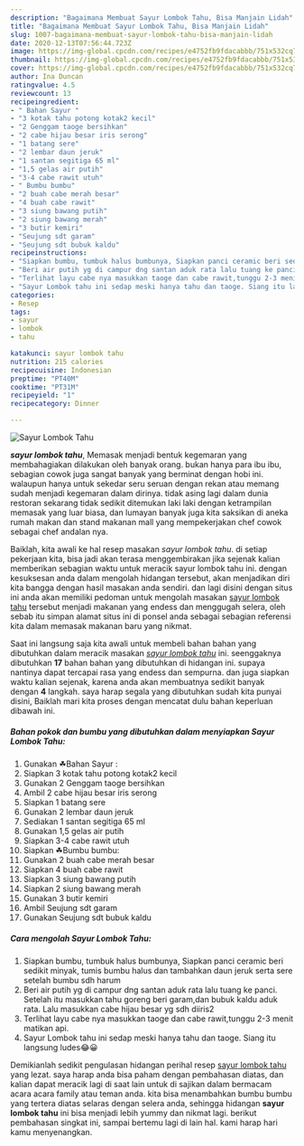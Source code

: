 ```yaml
---
description: "Bagaimana Membuat Sayur Lombok Tahu, Bisa Manjain Lidah"
title: "Bagaimana Membuat Sayur Lombok Tahu, Bisa Manjain Lidah"
slug: 1007-bagaimana-membuat-sayur-lombok-tahu-bisa-manjain-lidah
date: 2020-12-13T07:56:44.723Z
image: https://img-global.cpcdn.com/recipes/e4752fb9fdacabbb/751x532cq70/sayur-lombok-tahu-foto-resep-utama.jpg
thumbnail: https://img-global.cpcdn.com/recipes/e4752fb9fdacabbb/751x532cq70/sayur-lombok-tahu-foto-resep-utama.jpg
cover: https://img-global.cpcdn.com/recipes/e4752fb9fdacabbb/751x532cq70/sayur-lombok-tahu-foto-resep-utama.jpg
author: Ina Duncan
ratingvalue: 4.5
reviewcount: 13
recipeingredient:
- " Bahan Sayur "
- "3 kotak tahu potong kotak2 kecil"
- "2 Genggam taoge bersihkan"
- "2 cabe hijau besar iris serong"
- "1 batang sere"
- "2 lembar daun jeruk"
- "1 santan segitiga 65 ml"
- "1,5 gelas air putih"
- "3-4 cabe rawit utuh"
- " Bumbu bumbu"
- "2 buah cabe merah besar"
- "4 buah cabe rawit"
- "3 siung bawang putih"
- "2 siung bawang merah"
- "3 butir kemiri"
- "Seujung sdt garam"
- "Seujung sdt bubuk kaldu"
recipeinstructions:
- "Siapkan bumbu, tumbuk halus bumbunya, Siapkan panci ceramic beri sedikit minyak, tumis bumbu halus dan tambahkan daun jeruk serta sere setelah bumbu sdh harum"
- "Beri air putih yg di campur dng santan aduk rata lalu tuang ke panci. Setelah itu masukkan tahu goreng beri garam,dan bubuk kaldu aduk rata. Lalu masukkan cabe hijau besar yg sdh diiris2"
- "Terlihat layu cabe nya masukkan taoge dan cabe rawit,tunggu 2-3 menit matikan api."
- "Sayur Lombok tahu ini sedap meski hanya tahu dan taoge. Siang itu langsung ludes😂😀"
categories:
- Resep
tags:
- sayur
- lombok
- tahu

katakunci: sayur lombok tahu 
nutrition: 215 calories
recipecuisine: Indonesian
preptime: "PT40M"
cooktime: "PT31M"
recipeyield: "1"
recipecategory: Dinner

---
```



![Sayur Lombok Tahu](https://img-global.cpcdn.com/recipes/e4752fb9fdacabbb/751x532cq70/sayur-lombok-tahu-foto-resep-utama.jpg)

<b><i>sayur lombok tahu</i></b>, Memasak menjadi bentuk kegemaran yang membahagiakan dilakukan oleh banyak orang. bukan hanya para ibu ibu, sebagian cowok juga sangat banyak yang berminat dengan hobi ini. walaupun hanya untuk sekedar seru seruan dengan rekan atau memang sudah menjadi kegemaran dalam dirinya. tidak asing lagi dalam dunia restoran sekarang tidak sedikit ditemukan laki laki dengan ketrampilan memasak yang luar biasa, dan lumayan banyak juga kita saksikan di aneka rumah makan dan stand makanan mall yang mempekerjakan chef cowok sebagai chef andalan nya.

Baiklah, kita awali ke hal resep masakan <i>sayur lombok tahu</i>. di setiap pekerjaan kita, bisa jadi akan terasa menggembirakan jika sejenak kalian memberikan sebagian waktu untuk meracik sayur lombok tahu ini. dengan kesuksesan anda dalam mengolah hidangan tersebut, akan menjadikan diri kita bangga dengan hasil masakan anda sendiri. dan lagi disini dengan situs ini anda akan memiliki pedoman untuk mengolah masakan <u>sayur lombok tahu</u> tersebut menjadi makanan yang endess dan menggugah selera, oleh sebab itu simpan alamat situs ini di ponsel anda sebagai sebagian referensi kita dalam memasak makanan baru yang nikmat.




Saat ini langsung saja kita awali untuk membeli bahan bahan yang dibutuhkan dalam meracik masakan <u><i>sayur lombok tahu</i></u> ini. seenggaknya dibutuhkan <b>17</b> bahan bahan yang dibutuhkan di hidangan ini. supaya nantinya dapat tercapai rasa yang endess dan sempurna. dan juga siapkan waktu kalian sejenak, karena anda akan membuatnya sedikit banyak dengan <b>4</b> langkah. saya harap segala yang dibutuhkan sudah kita punyai disini, Baiklah mari kita proses dengan mencatat dulu bahan keperluan dibawah ini.

<!--inarticleads1-->

##### Bahan pokok dan bumbu yang dibutuhkan dalam menyiapkan Sayur Lombok Tahu:

1. Gunakan  ☘Bahan Sayur :
1. Siapkan 3 kotak tahu potong kotak2 kecil
1. Gunakan 2 Genggam taoge bersihkan
1. Ambil 2 cabe hijau besar iris serong
1. Siapkan 1 batang sere
1. Gunakan 2 lembar daun jeruk
1. Sediakan 1 santan segitiga 65 ml
1. Gunakan 1,5 gelas air putih
1. Siapkan 3-4 cabe rawit utuh
1. Siapkan  ☘Bumbu bumbu:
1. Gunakan 2 buah cabe merah besar
1. Siapkan 4 buah cabe rawit
1. Siapkan 3 siung bawang putih
1. Siapkan 2 siung bawang merah
1. Gunakan 3 butir kemiri
1. Ambil Seujung sdt garam
1. Gunakan Seujung sdt bubuk kaldu




<!--inarticleads2-->

##### Cara mengolah Sayur Lombok Tahu:

1. Siapkan bumbu, tumbuk halus bumbunya, Siapkan panci ceramic beri sedikit minyak, tumis bumbu halus dan tambahkan daun jeruk serta sere setelah bumbu sdh harum
1. Beri air putih yg di campur dng santan aduk rata lalu tuang ke panci. Setelah itu masukkan tahu goreng beri garam,dan bubuk kaldu aduk rata. Lalu masukkan cabe hijau besar yg sdh diiris2
1. Terlihat layu cabe nya masukkan taoge dan cabe rawit,tunggu 2-3 menit matikan api.
1. Sayur Lombok tahu ini sedap meski hanya tahu dan taoge. Siang itu langsung ludes😂😀




Demikianlah sedikit pengulasan hidangan perihal resep <u>sayur lombok tahu</u> yang lezat. saya harap anda bisa paham dengan pembahasan diatas, dan kalian dapat meracik lagi di saat lain untuk di sajikan dalam bermacam acara acara family atau teman anda. kita bisa menambahkan bumbu bumbu yang tertera diatas selaras dengan selera anda, sehingga hidangan <b>sayur lombok tahu</b> ini bisa menjadi lebih yummy dan nikmat lagi. berikut pembahasan singkat ini, sampai bertemu lagi di lain hal. kami harap hari kamu menyenangkan.
